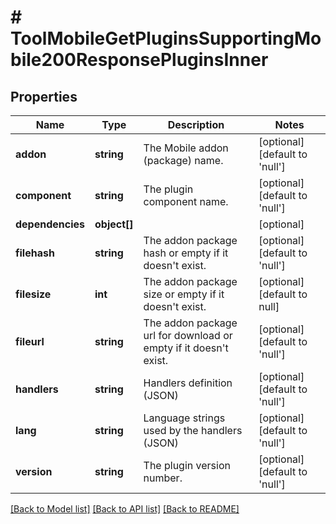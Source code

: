 # # ToolMobileGetPluginsSupportingMobile200ResponsePluginsInner

## Properties

Name | Type | Description | Notes
------------ | ------------- | ------------- | -------------
**addon** | **string** | The Mobile addon (package) name. | [optional] [default to 'null']
**component** | **string** | The plugin component name. | [optional] [default to 'null']
**dependencies** | **object[]** |  | [optional]
**filehash** | **string** | The addon package hash or empty if it doesn&#39;t exist. | [optional] [default to 'null']
**filesize** | **int** | The addon package size or empty if it doesn&#39;t exist. | [optional] [default to null]
**fileurl** | **string** | The addon package url for download                                                             or empty if it doesn&#39;t exist. | [optional] [default to 'null']
**handlers** | **string** | Handlers definition (JSON) | [optional] [default to 'null']
**lang** | **string** | Language strings used by the handlers (JSON) | [optional] [default to 'null']
**version** | **string** | The plugin version number. | [optional] [default to 'null']

[[Back to Model list]](../../README.md#models) [[Back to API list]](../../README.md#endpoints) [[Back to README]](../../README.md)
